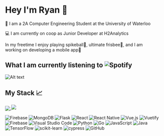 # Hey I'm Ryan 👋

🏫 I am a 2A Computer Engineering Student at the University of Waterloo

💻 I am currently on coop as Junior Developer at H2Analytics

In my freetime I enjoy playing spikeball🏐, ultimate frisbee🥏, and I am working on developing a mobile app📱

## What I am currently listening to ![Spotify](https://img.shields.io/badge/Spotify-1ED760?style=for-the-badge&logo=spotify&logoColor=white)
![Alt text](https://spotify-recently-played-readme.vercel.app/api?user=6mwn6200kq0mwftiy7logpgsf&count=2)

## My Stack 📈

<a href="https://github.com/anuraghazra/github-readme-stats">
  <img align="center" src="https://github-readme-stats.vercel.app/api/top-langs/?username=anuraghazra&layout=compact" />
</a>
<a href="https://github.com/anuraghazra/convoychat">
  <img align="start" src="https://img.shields.io/badge/Firebase-039BE5?style=for-the-badge&logo=Firebase&logoColor=white" />
</a>

![Firebase](https://img.shields.io/badge/Firebase-039BE5?style=for-the-badge&logo=Firebase&logoColor=white) ![MongoDB](https://img.shields.io/badge/MongoDB-%234ea94b.svg?style=for-the-badge&logo=mongodb&logoColor=white) ![Flask](https://img.shields.io/badge/flask-%23000.svg?style=for-the-badge&logo=flask&logoColor=white)  ![React](https://img.shields.io/badge/react-%2320232a.svg?style=for-the-badge&logo=react&logoColor=%2361DAFB) ![React Native](https://img.shields.io/badge/react_native-%2320232a.svg?style=for-the-badge&logo=react&logoColor=%2361DAFB) ![Vue.js](https://img.shields.io/badge/vuejs-%2335495e.svg?style=for-the-badge&logo=vuedotjs&logoColor=%234FC08D) ![Vuetify](https://img.shields.io/badge/Vuetify-1867C0?style=for-the-badge&logo=vuetify&logoColor=AEDDFF) ![Firebase](https://img.shields.io/badge/firebase-%23039BE5.svg?style=for-the-badge&logo=firebase) ![Visual Studio Code](https://img.shields.io/badge/Visual%20Studio%20Code-0078d7.svg?style=for-the-badge&logo=visual-studio-code&logoColor=white) ![Python](https://img.shields.io/badge/python-3670A0?style=for-the-badge&logo=python&logoColor=ffdd54) ![Go](https://img.shields.io/badge/go-%2300ADD8.svg?style=for-the-badge&logo=go&logoColor=white) ![JavaScript](https://img.shields.io/badge/javascript-%23323330.svg?style=for-the-badge&logo=javascript&logoColor=%23F7DF1E) ![Java](https://img.shields.io/badge/java-%23ED8B00.svg?style=for-the-badge&logo=java&logoColor=white) ![TensorFlow](https://img.shields.io/badge/TensorFlow-%23FF6F00.svg?style=for-the-badge&logo=TensorFlow&logoColor=white) ![scikit-learn](https://img.shields.io/badge/scikit--learn-%23F7931E.svg?style=for-the-badge&logo=scikit-learn&logoColor=white) ![cypress](https://img.shields.io/badge/-cypress-%23E5E5E5?style=for-the-badge&logo=cypress&logoColor=058a5e) ![GitHub](https://img.shields.io/badge/github-%23121011.svg?style=for-the-badge&logo=github&logoColor=white)

